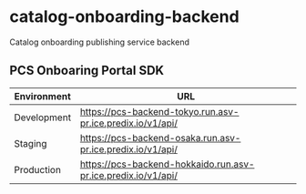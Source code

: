 # catalog-onboarding-backend
 Catalog onboarding publishing service backend

## PCS Onboaring Portal SDK
Environment | URL
--- | ---
Development | https://pcs-backend-tokyo.run.asv-pr.ice.predix.io/v1/api/
Staging | https://pcs-backend-osaka.run.asv-pr.ice.predix.io/v1/api/
Production | https://pcs-backend-hokkaido.run.asv-pr.ice.predix.io/v1/api/
